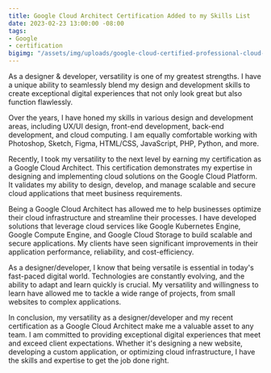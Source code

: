 ```yaml
---
title: Google Cloud Architect Certification Added to my Skills List
date: 2023-02-23 13:00:00 -08:00
tags:
- Google
- certification
bigimg: "/assets/img/uploads/google-cloud-certified-professional-cloud-architect.jpg"
---
```


As a designer & developer, versatility is one of my greatest strengths. I have a unique ability to seamlessly blend my design and development skills to create exceptional digital experiences that not only look great but also function flawlessly.

Over the years, I have honed my skills in various design and development areas, including UX/UI design, front-end development, back-end development, and cloud computing. I am equally comfortable working with Photoshop, Sketch, Figma, HTML/CSS, JavaScript, PHP, Python, and more.

Recently, I took my versatility to the next level by earning my certification as a Google Cloud Architect. This certification demonstrates my expertise in designing and implementing cloud solutions on the Google Cloud Platform. It validates my ability to design, develop, and manage scalable and secure cloud applications that meet business requirements.

Being a Google Cloud Architect has allowed me to help businesses optimize their cloud infrastructure and streamline their processes. I have developed solutions that leverage cloud services like Google Kubernetes Engine, Google Compute Engine, and Google Cloud Storage to build scalable and secure applications. My clients have seen significant improvements in their application performance, reliability, and cost-efficiency.

As a designer/developer, I know that being versatile is essential in today's fast-paced digital world. Technologies are constantly evolving, and the ability to adapt and learn quickly is crucial. My versatility and willingness to learn have allowed me to tackle a wide range of projects, from small websites to complex applications.

In conclusion, my versatility as a designer/developer and my recent certification as a Google Cloud Architect make me a valuable asset to any team. I am committed to providing exceptional digital experiences that meet and exceed client expectations. Whether it's designing a new website, developing a custom application, or optimizing cloud infrastructure, I have the skills and expertise to get the job done right.